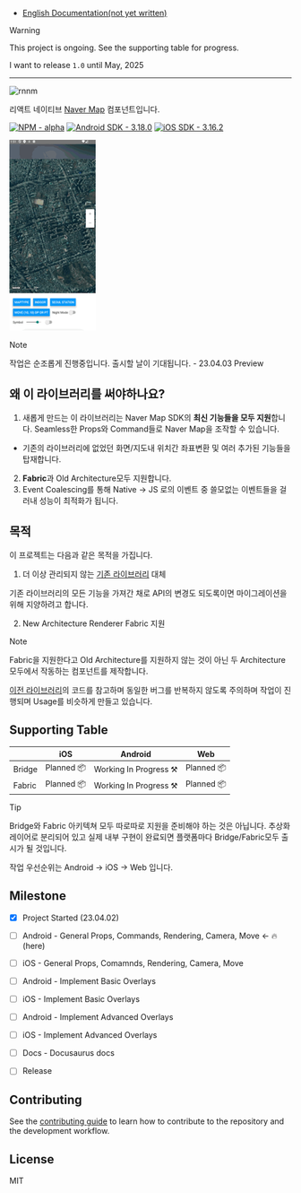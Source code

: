 - [English Documentation(not yet written)](/doc/en.md)

>[!WARNING]
>This project is ongoing. See the supporting table for progress.
>
>I want to release `1.0` until May, 2025

---

![rnnm](https://github.com/mj-studio-library/react-native-naver-map/assets/33388801/de8cbe13-1fc7-453b-88a4-41c23a2b2d8b)

리액트 네이티브 [Naver Map](https://www.ncloud.com/product/applicationService/maps) 컴포넌트입니다.

[![NPM - alpha](https://img.shields.io/badge/NPM-alpha-3af2f2)](https://) [![Android SDK - 3.18.0](https://img.shields.io/badge/Android_SDK-3.18.0-2ea44f)](https://) [![iOS SDK - 3.16.2](https://img.shields.io/badge/iOS_SDK-3.16.2-3522ff)](https://)

![preview](https://raw.githubusercontent.com/mym0404/image-archive/master/202404030152069.gif)

>[!NOTE]
>작업은 순조롭게 진행중입니다. 출시할 날이 기대됩니다. - 23.04.03 Preview

## 왜 이 라이브러리를 써야하나요?

1. 새롭게 만드는 이 라이브러리는 Naver Map SDK의 **최신 기능들을 모두 지원**합니다. Seamless한 Props와 Command들로 Naver Map을 조작할 수 있습니다.
  - 기존의 라이브러리에 없었던 화면/지도내 위치간 좌표변환 및 여러 추가된 기능들을 탑재합니다.
2. **Fabric**과 Old Architecture모두 지원합니다.
3. Event Coalescing를 통해 Native -> JS 로의 이벤트 중 쓸모없는 이벤트들을 걸러내 성능이 최적화가 됩니다.


## 목적

이 프로젝트는 다음과 같은 목적을 가집니다.

1. 더 이상 관리되지 않는 [기존 라이브러리](https://github.com/QuadFlask/react-native-naver-map) 대체

기존 라이브러리의 모든 기능을 가져간 채로 API의 변경도 되도록이면 마이그레이션을 위해 지양하려고 합니다.

2. New Architecture Renderer Fabric 지원

>[!NOTE]
>Fabric을 지원한다고 Old Architecture를 지원하지 않는 것이 아닌 두 Architecture모두에서 작동하는 컴포넌트를 제작합니다.

[이전 라이브러리](https://github.com/QuadFlask/react-native-naver-map)의 코드를 참고하며 동일한 버그를 반복하지 않도록 주의하며 작업이 진행되며 Usage를 비슷하게 만들고 있습니다.

## Supporting Table

|        | iOS        | Android                | Web        |
|--------|------------|------------------------|------------|
| Bridge | Planned 📦 | Working In Progress ⚒️ | Planned 📦 |
| Fabric | Planned 📦 | Working In Progress ⚒️ | Planned 📦 |

>[!TIP]
>Bridge와 Fabric 아키텍쳐 모두 따로따로 지원을 준비해야 하는 것은 아닙니다.
>추상화 레이어로 분리되어 있고 실제 내부 구현이 완료되면 플랫폼마다 Bridge/Fabric모두 출시가 될 것입니다.
> 
>작업 우선순위는 Android -> iOS -> Web 입니다.

[//]: # (## Installation)

[//]: # (```sh)
[//]: # (npm install @mj-studio/react-native-naver-map)
[//]: # (```)

## Milestone

- [x] Project Started (23.04.02)
- [ ] Android - General Props, Commands, Rendering, Camera, Move <- 🔥(here)
- [ ] iOS - General Props, Comamnds, Rendering, Camera, Move
- [ ] Android - Implement Basic Overlays
- [ ] iOS - Implement Basic Overlays
- [ ] Android - Implement Advanced Overlays
- [ ] iOS - Implement Advanced Overlays
- [ ] Docs - Docusaurus docs
- [ ] Release


## Contributing

See the [contributing guide](CONTRIBUTING.md) to learn how to contribute to the repository and the development workflow.

## License

MIT
